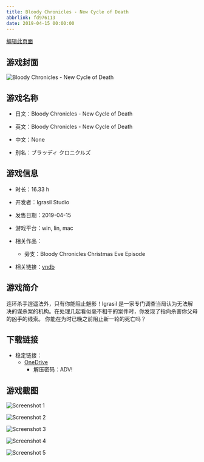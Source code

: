```yaml
---
title: Bloody Chronicles - New Cycle of Death
abbrlink: fd976113
date: 2019-04-15 00:00:00
---
```

[编辑此页面](https://github.com/ACG-3/ADV3-source/blob/main/source/_posts/games/Bloody%20Chronicles%20-%20New%20Cycle%20of%20Death.md)

## 游戏封面

![Bloody Chronicles - New Cycle of Death](https://pan.timero.xyz/d/onedrive/img_lib_001/Bloody%20Chronicles%20-%20New%20Cycle%20of%20Death_cover.avif)


## 游戏名称

- 日文：Bloody Chronicles - New Cycle of Death
- 英文：Bloody Chronicles - New Cycle of Death
- 中文：None

- 别名：ブラッディ クロニクルズ


## 游戏信息

- 时长：16.33 h
- 开发者：Igrasil Studio
- 发售日期：2019-04-15
- 游戏平台：win, lin, mac
- 相关作品：
   - 旁支：Bloody Chronicles Christmas Eve Episode

- 相关链接：[vndb](https://vndb.org/v18773)


## 游戏简介

连环杀手逍遥法外，只有你能阻止魅影！Igrasil 是一家专门调查当局认为无法解决的谋杀案的机构。在处理几起看似毫不相干的案件时，你发现了指向杀害你父母的凶手的线索。
你能在为时已晚之前阻止新一轮的死亡吗？




## 下载链接

- 稳定链接：
    - [OneDrive](https://pan.timero.xyz/onedrive/adv_lib_001/Bloody%20Chronicles%20-%20New%20Cycle%20of%20Death)
        - 解压密码：ADV!



## 游戏截图


![Screenshot 1](https://pan.timero.xyz/d/onedrive/img_lib_001/Bloody%20Chronicles%20-%20New%20Cycle%20of%20Death_Screenshot_1.avif)

![Screenshot 2](https://pan.timero.xyz/d/onedrive/img_lib_001/Bloody%20Chronicles%20-%20New%20Cycle%20of%20Death_Screenshot_2.avif)

![Screenshot 3](https://pan.timero.xyz/d/onedrive/img_lib_001/Bloody%20Chronicles%20-%20New%20Cycle%20of%20Death_Screenshot_3.avif)

![Screenshot 4](https://pan.timero.xyz/d/onedrive/img_lib_001/Bloody%20Chronicles%20-%20New%20Cycle%20of%20Death_Screenshot_4.avif)

![Screenshot 5](https://pan.timero.xyz/d/onedrive/img_lib_001/Bloody%20Chronicles%20-%20New%20Cycle%20of%20Death_Screenshot_5.avif)

